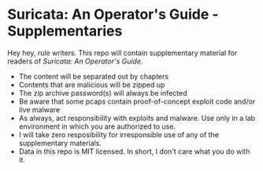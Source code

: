 # Suricata: An Operator's Guide - Supplementaries

Hey hey, rule writers. This repo will contain supplementary material for readers of *Suricata: An Operator's Guide*.

 -  The content will be separated out by chapters
 -  Contents that are malicious will be zipped up
 -  The zip archive password(s) will always be infected
 -  Be aware that some pcaps contain proof-of-concept exploit code and/or live malware
 -  As always, act responsibility with exploits and malware. Use only in a lab environment in which you are authorized to use.
 -  I will take zero resposibility for irresponsible use of any of the supplementary materials.
 -  Data in this repo is MIT licensed. In short, I don't care what you do with it.